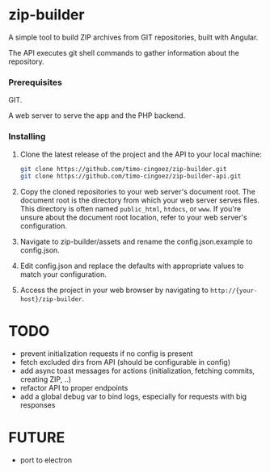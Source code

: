 # zip-builder

A simple tool to build ZIP archives from GIT repositories, built with Angular.

The API executes git shell commands to gather information about the repository.

### Prerequisites

GIT.

A web server to serve the app and the PHP backend.

### Installing

1. Clone the latest release of the project and the API to your local machine:

    ```bash
    git clone https://github.com/timo-cingoez/zip-builder.git
    git clone https://github.com/timo-cingoez/zip-builder-api.git
    ```

2. Copy the cloned repositories to your web server's document root. The document root is the directory from which your web server serves files. This directory is often named `public_html`, `htdocs`, or `www`. If you're unsure about the document root location, refer to your web server's configuration.

3. Navigate to zip-builder/assets and rename the config.json.example to config.json.

4. Edit config.json and replace the defaults with appropriate values to match your configuration.

4. Access the project in your web browser by navigating to `http://{your-host}/zip-builder`.

# TODO
* prevent initialization requests if no config is present
* fetch excluded dirs from API (should be configurable in config)
* add async toast messages for actions (initialization, fetching commits, creating ZIP, ..)
* refactor API to proper endpoints
* add a global debug var to bind logs, especially for requests with big responses

# FUTURE
* port to electron

